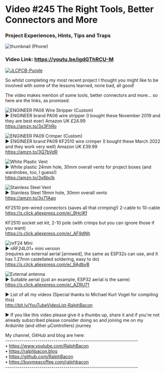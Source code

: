 # Video #245 The Right Tools, Better Connectors and More
### Project Experiences, Hints, Tips and Traps

![thumbnail (Phone)](https://user-images.githubusercontent.com/20911308/171426372-da8d3d3e-ea80-4787-944f-533c4b89b6db.jpg)  
### Video Link: https://youtu.be/jgdGThRCU-M  

[![JLCPCB-Purple](https://user-images.githubusercontent.com/20911308/159024530-3e083ca1-fea4-4ba9-97d3-a3af3fb979d2.png)](https://www.jlcpcb.com/cem)  

So whilst completing my most recent project I thought you might like to be involved with some of the lessons learned, none bad, all good!

The video makes mention of some tools, better connectors and more... so here are the links, as promised.

![ENGINEER PA06 Wire Stripper (Custom)](https://user-images.githubusercontent.com/20911308/171428324-e182b9c3-990e-4448-bc71-4d2a7cc8411d.jpg)  
► ENGINEER brand PA06 wire stripper (I bought these November 2019 and they are best ever) Amazon UK £24.99  
https://amzn.to/3x3FhRo  

![ENGINEER PA09 Crimper (Custom)](https://user-images.githubusercontent.com/20911308/171428461-44e1dcb9-9756-4c8a-8fa8-1df350004b56.jpg)  
► ENGINEER brand PA09 KF2510 wire crimper (I bought these March 2022 and they work very well) Amazon UK £39.99  
https://amzn.to/3Q7bVdR  

![White Plastic Vent](https://user-images.githubusercontent.com/20911308/171429690-7fde23a1-c38f-4dc1-8262-9e3f27c1af0e.jpg)  
► White plastic 24mm hole, 30mm overall vents for project boxes (and wardrobes, too, I guess!)  
https://amzn.to/3x6bclk  

![Stainless Steel Vent](https://user-images.githubusercontent.com/20911308/171429642-c8a415b5-3286-44da-8664-08faf9fcc928.jpg)  
► Stainless Steel 19mm hole, 30mm overall vents  
https://amzn.to/3x71Aag  

KF2510 pre-wired connectors (saves all that crimping!) 2-cable to 10-cable  
https://s.click.aliexpress.com/e/_9HcIKf  

KF2510 socket set kit, 2-10 pole (with crimps but you can ignore those if you want)  
https://s.click.aliexpress.com/e/_AF9dNh  

![nrF24 Mini](https://user-images.githubusercontent.com/20911308/171433619-64a43c86-6f96-4566-95d1-2e6294dcb2cb.jpg)  
► nRF24L01+ mini version  
(requires an external aerial [arrowed], the same as ESP32s can use, and it has 1.27mm castellated soldering, easy to do)  
https://s.click.aliexpress.com/e/_9AdbyB  

![External antenna](https://user-images.githubusercontent.com/20911308/171433350-8405c2f0-3215-4319-a356-14a42087ebd9.jpg)  
► Suitable aerial (just an example, ESP32 aerial is the same)  
https://s.click.aliexpress.com/e/_AZRU71

► List of all my videos
(Special thanks to Michael Kurt Vogel for compiling this)  
http://bit.ly/YouTubeVideoList-RalphBacon

► If you like this video please give it a thumbs up, share it and if you're not already subscribed please consider doing so and joining me on my Arduinite (and other μControllers) journey

My channel, GitHub and blog are here:  
\------------------------------------------------------------------  
• https://www.youtube.com/RalphBacon  
• https://ralphbacon.blog  
• https://github.com/RalphBacon  
• https://buymeacoffee.com/ralphbacon  
\------------------------------------------------------------------

